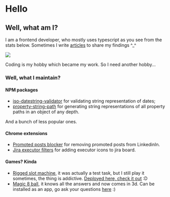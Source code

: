 # Hello

## Well, what am I?

I am a frontend developer, who mostly uses typescript as you see from the stats below. Sometimes I write [articles](https://dev.to/bwca) to share my findings ^_^

<a href="https://github.com/bwca/github-readme-stats">
  <img align="center" src="https://github-readme-stats.vercel.app/api/top-langs/?username=bwca&theme=synthwave&count_private=true" />
</a>

Coding is my hobby which became my work. So I need another hobby...

### Well, what I maintain?

#### NPM packages
* [iso-datestring-validator](https://www.npmjs.com/package/iso-datestring-validator) for validating string representation of dates;
* [property-string-path](https://www.npmjs.com/package/property-string-path) for generating string representations of all property paths in an object of any depth.

And a bunch of less popular ones.

#### Chrome extensions
* [Promoted posts blocker](https://github.com/Bwca/browser-extension__linkedin-antiprom) for removing promoted posts from LinkedinIn.
* [Jira executor filters](https://github.com/Bwca/browser-extension__jira-executors-filter) for adding executor icons to jira board.

#### Games? Kinda
* [Rigged slot machine](https://github.com/Bwca/test__slot-machine), it was actually a test task, but I still play it sometimes, the thing is addictive. [Deployed here, check it out](https://bwca.github.io/test__slot-machine/) :D
* [Magic 8 ball](https://github.com/Bwca/app__magic-8-ball), it knows all the answers and now comes in 3d. Can be installed as an app, go ask your questions [here](https://bwca.github.io/app__magic-8-ball/) :)

